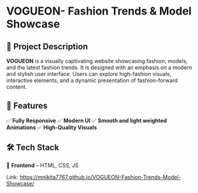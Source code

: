 # VOGUEON- Fashion Trends & Model Showcase

## 🌟 Project Description

**VOGUEON** is a visually captivating website showcasing fashion, models, and the latest fashion trends. It is designed with an emphasis on a modern and stylish user interface. Users can explore high-fashion visuals, interactive elements, and a dynamic presentation of fashion-forward content.

## 🚀 Features

✅ **Fully Responsive**
✅ **Modern UI**
✅ **Smooth and light weighted Animations**
✅ **High-Quality Visuals**

## 🛠 Tech Stack

🔹 **Frontend** – HTML, CSS, JS

Link: https://mnikita7767.github.io/VOGUEON-Fashion-Trends-Model-Showcase/
